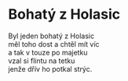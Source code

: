 # Bohatý z Holasic

Byl jeden bohatý z Holasic  
měl toho dost a chtěl mít víc  
a tak v touze po majetku  
vzal si flintu na tetku  
jenže dřív ho potkal strýc.
